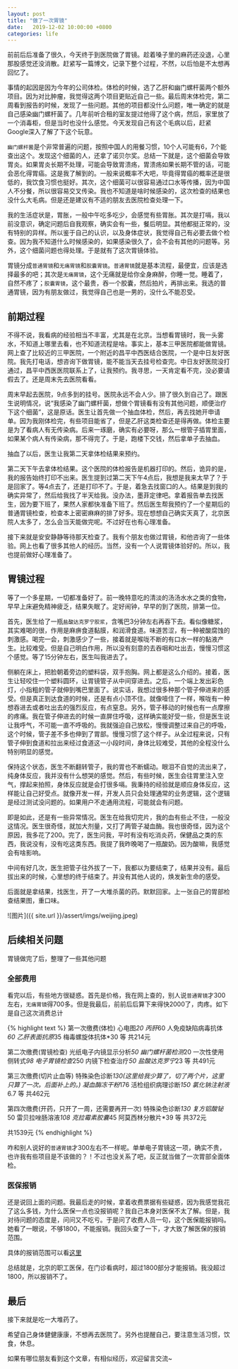 ```yaml
---
layout: post
title: "做了一次胃镜"
date:   2019-12-02 10:00:00 +0800
categories: life
---
```


前前后后准备了很久，今天终于到医院做了胃镜。趁着嗓子里的麻药还没退，心里那股感觉还没消散。赶紧写一篇博文，记录下整个过程，不然，以后怕是不太想再回忆了。

事情的起因是因为今年的公司体检。体检的时候，选了乙肝和幽门螺杆菌两个额外项目。因为对比肿瘤，我觉得这两个项目更贴近自己一些。最后周末体检完，第二周看到报告的时候，发现了一些问题。其他的项目都没什么问题，唯一确定的就是自己感染幽门螺杆菌了。几年前听合租的室友提过他得了这个病，然后，家里放了一个消毒柜，但是当时也没什么感觉。今天发现自己有这个毛病以后，赶紧Google深入了解了下这个玩意。

`幽门螺杆菌`是个非常普遍的问题，按照中国人的用餐习惯，10个人可能有6，7个能查出这个。发现这个细菌的人，还拿了诺贝尔奖。总结一下就是，这个细菌会导致胃炎。如果胃炎长期不处理，可能会导致胃溃疡，胃溃疡如果长期不管的话，可能会恶化得胃癌。这是我了解到的。一般来说概率不大吧，毕竟得胃癌的概率还是很低的，我饮食习惯也挺好。其次，这个细菌可以很容易通过口水等传播，因为中国人不分餐，所以很容易交叉传染。我也不知道是啥时候感染的，这次检查的结果也没什么大毛病。但是还是建议有不适的朋友去医院检查处理一下。

我的生活症状是，胃胀，一般中午吃多吃少，会感觉有些胃胀。其次是打嗝，我以前没意识，确定问题后自我观察，确实会有一些，餐后明显。其他都挺正常的，没有特别的异样。所以鉴于自己的认识，以及身体症状，我觉得自己有必要去做个检查。因为我不知道什么时候感染的，如果感染很久了，会不会有其他的问题等。另外，这个细菌问题也得处理。于是就有了这次胃镜体验。

胃镜分成`普通胃镜`和`无痛胃镜`和`胶囊胃镜`。`普通胃镜`就是基本流程，最便宜，应该是选择最多的吧；其次是`无痛胃镜`，这个无痛就是给你全身麻醉，你睡一觉。睡着了，自然不疼了；`胶囊胃镜`，这个最贵，吞一个胶囊，然后拍片，再排出来。我选的普通胃镜，因为有朋友做过，我觉得自己也是一男的，没什么不能忍受。

## 前期过程

不得不说，我看病的经验相当不丰富，尤其是在北京。当想看胃镜时，我一头雾水，不知道上哪里去看，也不知道流程是啥。事实上，基本三甲医院都能做胃镜。网上查了比较近的三甲医院，一个附近的昌平中西医结合医院，一个是中日友好医院。我先打电话，想咨询下做胃镜，能不能当天去挂号检查完。中日友好医院没打通过，昌平中西医医院联系上了，让我预约。我寻思，一天肯定看不完，没必要请假去了。还是周末先去医院看看。

周末早起去医院，9点多到的挂号。医院永远不会人少。排了很久到自己了。跟医生说明情况，说“我感染了幽门螺杆菌，想做个胃镜看有没有其他问题，顺便治疗下这个细菌”，这是原话。医生让首先做一个抽血体检，然后，再去找她开申请单。因为我刚体检完，有些项目能省了，但是乙肝这类检查还是得再做。体检主要是为了看病人有无传染病。后来一琢磨，确实有必要呀，那么一根管子插胃里面，如果某个病人有传染病，那不得完了。于是，跑楼下交钱，然后拿单子去抽血。

抽血了以后，医生让我第二天拿体检结果来预约。

第二天下午去拿体检结果。这个医院的体检报告是机器打印的。然后，诡异的是，我的报告始终打印不出来。医生提到过第二天下午4点后，我想是我来太早了？于是回家了。等4点去了，还是打印不了。于是，着急去找窗口的人。结果是到我的确实异常了，然后给我找了半天给我。没办法，墨菲定律吧。拿着报告单去找医生，因为要下班了，果然人家都快准备下班了。然后医生帮我预约了一个星期后的普通胃镜检查，检查本上密密麻麻的排了好多。现在想想自己确实天真了，北京医院人太多了，怎么会当天能做完呢。不过好在也有心理准备。

接下来就是安安静静等待那天检查了。我有个朋友也做过胃镜，和他咨询了一些体验。网上也看了很多其他人的经历。当然，没有一个人说胃镜体验好的。所以，我也提前做好心理准备了。

## 胃镜过程

等了一个多星期，一切都准备好了。前一晚特意吃的清淡的汤汤水水之类的食物，早早上床避免精神疲乏，结果失眠了。定好闹钟，早早的到了医院，排第一位。

首先，医生给了一瓶`盐酸达克罗宁胶浆`，含嘴巴3分钟左右再吞下去。看似像糖浆，其实难喝的很，作用是麻痹食道黏膜，和润滑食道。味道苦涩，有一种被酸腐蚀的刺激感。喝完一会，刺激感少了一些，接着就是喉咙不断的有口水一样的黏液产生。比较难受。但是自己明白作用，所以没有刻意的去吞咽和吐出去，慢慢习惯这个感觉。等了15分钟左右，医生叫我进去了。

侧躺在床上，把脸朝着旁边的塑料袋，双手抱胸。网上都是这么介绍的。接着，医生让轻咬住一个塑料圆环，让胃镜管子从中间穿进去。之后，一个端上发出彩色灯，小指粗的管子就伸到嘴巴里面了。说实话，我想过很多种那个管子伸进来的感受。但是真正到达食道的时候，还是有点小顶不住。就像噎住了一样，喉咙有一种想吞进去或者吐出去的强烈反应，有点窒息。另外，管子移动的时候也有一点摩擦的疼痛。我在管子伸进去的时候一直屏住呼吸，这样确实能好受一些，但是医生说让我呼气，不可能一直不呼吸的。我就强迫自己放松，慢慢调整过来自己的呼吸，这个时候，管子差不多也伸到了胃部。慢慢习惯了这个样子。从全过程来说，只有管子伸到食道和拉出来经过食道这一小段时间，身体比较难受，其他的全程没什么特别明显的感觉。

保持这个状态，医生不断翻转管子，我的胃也不断蠕动。眼泪不自觉的流出来了，纯身体反应，我并没有什么想哭的感觉。然后，有些时候，医生会往胃里注入空气，撑起来拍照，身体反应就是会打很多嗝。我秉持的经验就是顺应身体反应，这样能让自己好受点。就像开发一样，开发人员只会处理通常的业务逻辑，这个逻辑是经过测试没问题的。如果用户不走通用流程，可能就会有问题。

即是如此，还是有一些异常情况。医生在给我切完片，我的血有些止不住，一般没这情况。医生很奇怪，就加大剂量，又打了两管子凝血酶。我也很奇怪，因为这个原因，我多花了200。完了，医生问我，平时有没有吃消炎药，保健品之类的东西，我说没有，没有吃这类东西。我提了我昨晚喝了一瓶酸奶。因为酸嘛，我感觉会有啥影响。

中间有好几次，医生把管子往外拔了一下，我都以为要结束了，结果并没有。最后拔出来的时候，心里想的终于结束了。并没有其他人说的，焕发新生命的感受。

后面就是拿结果，找医生，开了一大堆杀菌的药。默默回家。上一张自己的胃部检查结果图，重口味。

![图片]({{ site.url }}/assert/imgs/weijing.jpeg)

## 后续相关问题

胃镜做完了后，整理了一些其他问题

### 全部费用

看完以后，有些地方很疑惑。首先是价格，我在网上查的，别人说`普通胃镜`才300左右，`无痛胃镜`得700多。但是我最后，前前后后算下来得快2000了，肉疼。如下是自己这次消费总计

{% highlight text %}
第一次缴费(体检)
心电图*20
丙肝*60
人免疫缺陷病毒抗体*60
乙肝表面抗原*35
梅毒螺旋体抗体*30
等
共214元

第二次缴费(胃镜检查)
光纸电子内镜显示分析*50
幽门螺杆菌检测*20
一次性使用侧转式*98
电子胃镜检查*250
内镜下检查治疗*50
盐酸达克罗宁*23
等
共491元

第三次缴费(切片止血等)
特殊染色诊断*130(这里给我少算了，切了两个片，这里只算了一次。后面补上的。)
凝血酶冻干粉*176
活检组织病理诊断*150
氯化钠注射液*6.7
等
共462元

第四次缴费(开药，只开了一周，还需要再开一次)
特殊染色诊断*130
复方铝酸铋*50
雷贝拉唑肠溶液*108
克拉霉素胶囊*45
阿莫西林分散片*39
等
共372元

共1539元
{% endhighlight %}

咋和别人说好的`普通胃镜`才300左右不一样呢。单单电子胃镜这一项，确实不贵，也许我有些项目是不该做的？！不过也没关系了吧，反正就当做了一次胃部全面体检。

### 医保报销

还是说回上面的问题。我最后走的时候，拿着收费票据有些疑惑，因为我感觉我花了这么多钱，为什么医保一点也没报销呢？我自己本身对医保不太了解。但是，我对待问题的态度是，问问又不吃亏。于是问了收费人员一句，这个医保能报销吗。她看了一眼说，不够1800，不能报销。我回头查了一下，才大致了解医保的报销范围。

具体的报销范围可以看[这里](https://www.xwhosp.com.cn/Html/News/Articles/10007412.html)

总结就是，北京的职工医保，在门诊看病时，超过1800部分才能报销。我没超过1800，所以报销不了。

## 最后

接下来就是吃一大堆药了。

希望自己身体健健康康，不想再去医院了。另外也提醒自己，要注意生活习惯，饮食，休息。

如果有哪位朋友看到这个文章，有相似经历，欢迎留言交流~